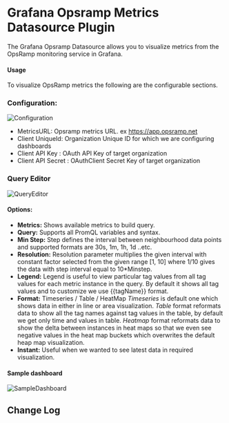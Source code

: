 # Grafana Opsramp Metrics Datasource Plugin
The Grafana Opsramp Datasource allows you to visualize metrics from the OpsRamp monitoring service in Grafana.

#### Usage
To visualize OpsRamp metrics the following are the configurable sections.

### Configuration:
![Configuration](https://opsramp-grafana-plugin.s3.us-east-2.amazonaws.com/opsramp-metric-plugin/images/configuration.png)

 - MetricsURL: Opsramp metrics URL. ex https://app.opsramp.net
 - Client UniqueId: Organization Unique ID for which we are configuring dashboards
 - Client API Key : OAuth API Key of target organization
 - Client API Secret : OAuthClient Secret Key of target organization
 
### Query Editor
![QueryEditor](https://opsramp-grafana-plugin.s3.us-east-2.amazonaws.com/opsramp-metric-plugin/images/queryeditor.png)

#### Options:

 - **Metrics:** Shows available metrics to build query.
 - **Query:** Supports all PromQL variables and syntax.
 - **Min Step:** Step defines the interval between neighbourhood data points and supported formats are 30s, 1m, 1h, 1d ..etc.
 - **Resolution:** Resolution parameter multiplies the given interval with constant factor selected from the given range [1, 10] where 1/10 gives the data with step interval equal to 10*Minstep.
 - **Legend:** Legend is useful to view particular tag values from all tag values for each metric instance in the query. By default it shows all tag values and to customize we use {{tagName}} format.
 - **Format:** Timeseries / Table / HeatMap
		*Timeseries* is default one which shows data in either in line or area visualization.
		*Table* format reformats data to show all the tag names against tag          values in the table, by default we get only time and values in table.
		*Heatmap* format reformats data to show the delta between instances in heat maps so that we even see negative values in the heat map buckets which overwrites the default heap map visualization.
 - **Instant:** Useful when we wanted to see latest data in required visualization.
 
#### Sample dashboard
![SampleDashboard](https://opsramp-grafana-plugin.s3.us-east-2.amazonaws.com/opsramp-metric-plugin/images/dashboard.png)

## Change Log